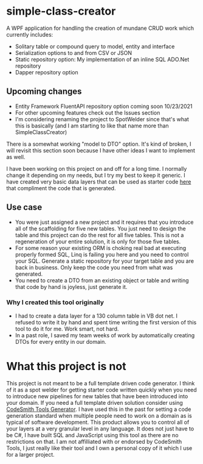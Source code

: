 # simple-class-creator
A WPF application for handling the creation of mundane CRUD work which currently includes:
 - Solitary table or compound query to model, entity and interface
 - Serialization options to and from CSV or JSON
 - Static repository option: My implementation of an inline SQL ADO.Net repository
 - Dapper repository option

## Upcoming changes
 - Entity Framework FluentAPI repository option coming soon 10/23/2021
 - For other upcoming features check out the Issues section
 - I'm considering renaming the project to SpotWelder since that's what this is basically (and I am starting to like that name more than SimpleClassCreator)

There is a somewhat working "model to DTO" option. It's kind of broken, I will revisit this section soon because I have other ideas I want to implement as well.

I have been working on this project on and off for a long time. I normally change it depending on my needs, but I try my best to keep it generic. I have created very basic data layers that can be used as starter code [here](https://github.com/dyslexicanaboko/code-snippets/tree/master/Visual%20C%23/BasicDataLayers) that compliment the code that is generated.

## Use case
- You were just assigned a new project and it requires that you introduce all of the scaffolding for five new tables. You just need to design the table and this project can do the rest for all five tables. This is not a regeneration of your entire solution, it is only for those five tables.
- For some reason your existing ORM is choking real bad at executing properly formed SQL, Linq is failing you here and you need to control your SQL. Generate a static repository for your target table and you are back in business. Only keep the code you need from what was generated.
- You need to create a DTO from an existing object or table and writing that code by hand is joyless, just generate it.

### Why I created this tool originally
- I had to create a data layer for a 130 column table in VB dot net. I refused to write it by hand and spent time writing the first version of this tool to do it for me. Work smart, not hard.
- In a past role, I saved my team weeks of work by automatically creating DTOs for every entity in our domain.

# What this project is not
This project is not meant to be a full template driven code generator. I think of it as a spot welder for getting starter code written quickly when you need to introduce new pipelines for new tables that have been introduced into your domain. If you need a full template driven solution consider using [CodeSmith Tools Generator](https://www.codesmithtools.com/product/generator). I have used this in the past for setting a code generation standard when multiple people need to work on a domain as is typical of software development. This product allows you to control all of your layers at a very granular level in any language. It does not just have to be C#, I have built SQL and JavaScript using this tool as there are no restrictions on that. I am not affilliated with or endorsed by CodeSmith Tools, I just really like their tool and I own a personal copy of it which I use for a larger project.
